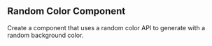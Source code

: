 Random Color Component 
------------------------

Create a component that uses a random color API to generate with a random background color.